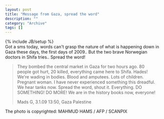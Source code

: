 ```yaml
--- 
layout: post 
title: "Message from Gaza, spread the word"
description: ""
category: "Archive"
tags: []
---
```

{% include JB/setup %}  
Got a sms today, words can't grasp the nature of what is happening down in Gaza these days, the first days of 2009.. But the two brave Norwegian doctors in Shifa tries.. Spread the word!



<blockquote>They bombed the central market in Gaza for two hours ago. 80 people got hurt, 20 killed, everything came here to Shifa. Hades! We're wading in bodies. Blood and amputees. Lots of children. Pregnant woman. I have never experienced something this dreadful. We hear tanks now. Spread the word, shout it. Everything. DO SOMETHING! DO MORE! We are in the history books now, everyone!



Mads G, 3.1.09 13:50, Gaza Palestine</blockquote>



The photo is copyrighted: MAHMUD HAMS / AFP / SCANPIX